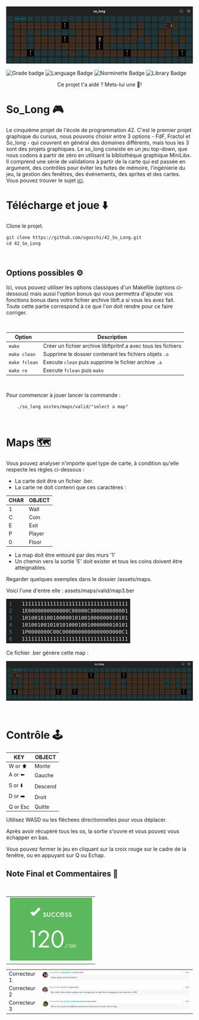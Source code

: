 ![So_Long logo](.media/map.png)

![Grade badge](https://img.shields.io/badge/120_%2F_100-004d40?label=final%20grade&labelColor=151515&logo=data:image/svg%2bxml;base64,PHN2ZyB4bWxucz0iaHR0cDovL3d3dy53My5vcmcvMjAwMC9zdmciIGhlaWdodD0iMjRweCIgdmlld0JveD0iMCAwIDI0IDI0IiB3aWR0aD0iMjRweCIgZmlsbD0iI0ZGRkZGRiI+PHBhdGggZD0iTTAgMGgyNHYyNEgweiIgZmlsbD0ibm9uZSIvPjxwYXRoIGQ9Ik0xMiAxNy4yN0wxOC4xOCAyMWwtMS42NC03LjAzTDIyIDkuMjRsLTcuMTktLjYxTDEyIDIgOS4xOSA4LjYzIDIgOS4yNGw1LjQ2IDQuNzNMNS44MiAyMXoiLz48L3N2Zz4=) ![Language Badge](https://img.shields.io/badge/C-fe428e?logo=C&label=language&labelColor=151515) ![Norminette Badge](https://img.shields.io/badge/passing-brightgreen?logo=42&label=norminette&labelColor=151515) ![Library Badge](https://img.shields.io/badge/my_own_libft-004d40?logo=GitHub&label=library%20used&labelColor=151515)
<p align="center">
	Ce projet t'a aidé ? Mets-lui une 🌟!

# So_Long 🎮

Le cinquième projet de l'école de programmation 42. C'est le premier projet graphique du cursus, nous pouvons choisir entre 3 options - FdF, Fractol et So_long - qui couvrent en général des domaines différents, mais tous les 3 sont des projets graphiques. Le so_long consiste en un jeu top-down, que nous codons à partir de zéro en utilisant la bibliothèque graphique MiniLibx. Il comprend une série de validations à partir de la carte qui est passée en argument, des contrôles pour éviter les fuites de mémoire, l'ingénierie du jeu, la gestion des fenêtres, des événements, des sprites et des cartes.
Vous pouvez trouver le sujet [ici](en.subject.pdf).


# Télécharge et joue ⬇️

Clone le projet.

```
git clone https://github.com/ugozchi/42_So_Long.git
cd 42_So_Long
```

<br>

## Options possibles ⚙️

Ici, vous pouvez utiliser les options classiques d'un Makefile (options ci-dessous) mais aussi l'option bonus qui vous permettra d'ajouter vos fonctions bonus dans votre fichier archive libft.a si vous les avez fait.  
Toute cette partie correspond à ce que l'on doit rendre pour ce faire corriger.

<br>

| Option | Description |
| --- | --- |
| `make` | Créer un fichier archive libftpritnf.a avec tous les fichiers |
| `make clean` | Supprime le dossier contenant les fichiers objets ```.o```|
| `make fclean` | Execute `clean` puis supprime le fichier archive ```.a```|
| `make re` | Execute `fclean` puis `make` |

<br>

Pour commencer à jouer lancer la commande :
```
	./so_long asstes/maps/valid/"select a map"
```

<br>

# Maps 🗺️

Vous pouvez analyser n'importe quel type de carte, à condition qu'elle respecte les règles ci-dessous :
- La carte doit être un fichier .ber.
- La carte ne doit contenri que ces caractères :

| CHAR |	OBJECT   |
| --------- | ---------- |
| 1         |   Wall   |
| C	        | Coin |
| E	        |   Exit  |
| P         |   Player  |      
| 0         |   Floor     |

- La map doit être entouré par des murs '1'
- Un chemin vers la sortie 'E' doit exister et tous les coins doivent être atteignables.

Regarder quelques exemples dans le dossier /assets/maps.

Voici l'une d'entre elle : assets/maps/valid/map3.ber

![Map_sans_image](.media/ber.png)

Ce fichier .ber génère cette map :

![Map_avec_image](.media/map3.png)

<br>

# Contrôle 🕹️

    
| KEY |	OBJECT   |
| --------- | ---------- |
| W or ⬆️        |    Monte   |
| A	or ⬅️        |    Gauche |
| S	or ⬇️     |    Descend   |
| D or ➡️       |   Droit|      
| Q or Esc      |   Quitte     | 
    
    
Utilisez WASD ou les flèchees directionnelles pour vous déplacer.
	
Après avoir récupéré tous les os, la sortie s'ouvre et vous pouvez vous échapper en bas.
	
Vous pouvez fermer le jeu en cliquant sur la croix rouge sur le cadre de la fenêtre, ou en appuyant sur Q ou Echap.	

## Note Final et Commentaires 📔

<br>

| |
| --- |
| ![](.media/note.png) |


| | |
| --- | --- |
| Correcteur 1 | <img src=".media/com1.png" /> |
| Correcteur 2 | <img src=".media/com2.png" /> |
| Correcteur 3 | <img src=".media/com3.png" /> |
